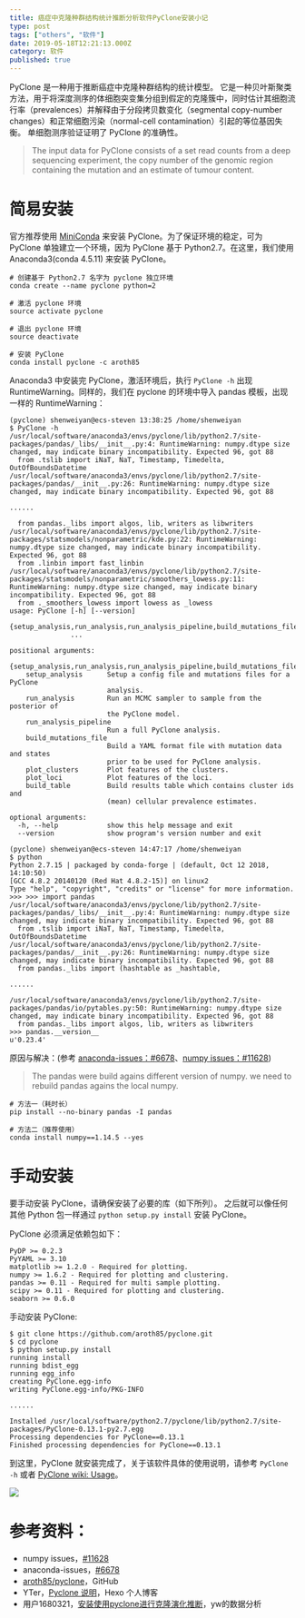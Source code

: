 ```yaml
---
title: 癌症中克隆种群结构统计推断分析软件PyClone安装小记
type: post
tags: ["others", "软件"]
date: 2019-05-18T12:21:13.000Z
category: 软件
published: true
---
```


PyClone 是一种用于推断癌症中克隆种群结构的统计模型。 它是一种贝叶斯聚类方法，用于将深度测序的体细胞突变集分组到假定的克隆簇中，同时估计其细胞流行率（prevalences）并解释由于分段拷贝数变化（segmental copy-number changes）和正常细胞污染（normal-cell contamination）引起的等位基因失衡。 单细胞测序验证证明了 PyClone 的准确性。

> The input data for PyClone consists of a set read counts from a deep sequencing experiment, the copy number of the genomic region containing the mutation and an estimate of tumour content.


<a name="044c1f30"></a>
# 简易安装

官方推荐使用 [MiniConda](https://conda.io/miniconda.html) 来安装 PyClone。为了保证环境的稳定，可为 PyClone 单独建立一个环境，因为 PyClone 基于 Python2.7。在这里，我们使用 Anaconda3(conda 4.5.11) 来安装 PyClone。

```
# 创建基于 Python2.7 名字为 pyclone 独立环境
conda create --name pyclone python=2

# 激活 pyclone 环境
source activate pyclone

# 退出 pyclone 环境
source deactivate

# 安装 PyClone
conda install pyclone -c aroth85
```

Anaconda3 中安装完 PyClone，激活环境后，执行 `PyClone -h` 出现 RuntimeWarning。同样的，我们在 pyclone 的环境中导入 pandas 模板，出现一样的 RuntimeWarning：

```
(pyclone) shenweiyan@ecs-steven 13:38:25 /home/shenweiyan
$ PyClone -h
/usr/local/software/anaconda3/envs/pyclone/lib/python2.7/site-packages/pandas/_libs/__init__.py:4: RuntimeWarning: numpy.dtype size changed, may indicate binary incompatibility. Expected 96, got 88
  from .tslib import iNaT, NaT, Timestamp, Timedelta, OutOfBoundsDatetime
/usr/local/software/anaconda3/envs/pyclone/lib/python2.7/site-packages/pandas/__init__.py:26: RuntimeWarning: numpy.dtype size changed, may indicate binary incompatibility. Expected 96, got 88

......

  from pandas._libs import algos, lib, writers as libwriters
/usr/local/software/anaconda3/envs/pyclone/lib/python2.7/site-packages/statsmodels/nonparametric/kde.py:22: RuntimeWarning: numpy.dtype size changed, may indicate binary incompatibility. Expected 96, got 88
  from .linbin import fast_linbin
/usr/local/software/anaconda3/envs/pyclone/lib/python2.7/site-packages/statsmodels/nonparametric/smoothers_lowess.py:11: RuntimeWarning: numpy.dtype size changed, may indicate binary incompatibility. Expected 96, got 88
  from ._smoothers_lowess import lowess as _lowess
usage: PyClone [-h] [--version]
               {setup_analysis,run_analysis,run_analysis_pipeline,build_mutations_file,plot_clusters,plot_loci,build_table}
               ...

positional arguments:
  {setup_analysis,run_analysis,run_analysis_pipeline,build_mutations_file,plot_clusters,plot_loci,build_table}
    setup_analysis      Setup a config file and mutations files for a PyClone
                        analysis.
    run_analysis        Run an MCMC sampler to sample from the posterior of
                        the PyClone model.
    run_analysis_pipeline
                        Run a full PyClone analysis.
    build_mutations_file
                        Build a YAML format file with mutation data and states
                        prior to be used for PyClone analysis.
    plot_clusters       Plot features of the clusters.
    plot_loci           Plot features of the loci.
    build_table         Build results table which contains cluster ids and
                        (mean) cellular prevalence estimates.

optional arguments:
  -h, --help            show this help message and exit
  --version             show program's version number and exit

(pyclone) shenweiyan@ecs-steven 14:47:17 /home/shenweiyan
$ python
Python 2.7.15 | packaged by conda-forge | (default, Oct 12 2018, 14:10:50)
[GCC 4.8.2 20140120 (Red Hat 4.8.2-15)] on linux2
Type "help", "copyright", "credits" or "license" for more information.
>>> >>> import pandas
/usr/local/software/anaconda3/envs/pyclone/lib/python2.7/site-packages/pandas/_libs/__init__.py:4: RuntimeWarning: numpy.dtype size changed, may indicate binary incompatibility. Expected 96, got 88
  from .tslib import iNaT, NaT, Timestamp, Timedelta, OutOfBoundsDatetime
/usr/local/software/anaconda3/envs/pyclone/lib/python2.7/site-packages/pandas/__init__.py:26: RuntimeWarning: numpy.dtype size changed, may indicate binary incompatibility. Expected 96, got 88
  from pandas._libs import (hashtable as _hashtable,

......

/usr/local/software/anaconda3/envs/pyclone/lib/python2.7/site-packages/pandas/io/pytables.py:50: RuntimeWarning: numpy.dtype size changed, may indicate binary incompatibility. Expected 96, got 88
  from pandas._libs import algos, lib, writers as libwriters
>>> pandas.__version__
u'0.23.4'
```

原因与解决：(参考 [anaconda-issues：#6678](https://github.com/ContinuumIO/anaconda-issues/issues/6678)、[numpy issues：#11628](https://github.com/numpy/numpy/issues/11628))

> The pandas were build agains different version of numpy. we need to rebuild pandas agains the local numpy.


```
# 方法一（耗时长）
pip install --no-binary pandas -I pandas

# 方法二（推荐使用）
conda install numpy==1.14.5 --yes
```

<a name="9353dc3d"></a>
# 手动安装

要手动安装 PyClone，请确保安装了必要的库（如下所列）。 之后就可以像任何其他 Python 包一样通过 `python setup.py install` 安装 PyClone。

PyClone 必须满足依赖包如下：
```
PyDP >= 0.2.3
PyYAML >= 3.10
matplotlib >= 1.2.0 - Required for plotting.
numpy >= 1.6.2 - Required for plotting and clustering.
pandas >= 0.11 - Required for multi sample plotting.
scipy >= 0.11 - Required for plotting and clustering.
seaborn >= 0.6.0
```

手动安装 PyClone:
```
$ git clone https://github.com/aroth85/pyclone.git
$ cd pyclone
$ python setup.py install
running install
running bdist_egg
running egg_info
creating PyClone.egg-info
writing PyClone.egg-info/PKG-INFO

......

Installed /usr/local/software/python2.7/pyclone/lib/python2.7/site-packages/PyClone-0.13.1-py2.7.egg
Processing dependencies for PyClone==0.13.1
Finished processing dependencies for PyClone==0.13.1
```

到这里，PyClone 就安装完成了，关于该软件具体的使用说明，请参考 `PyClone -h` 或者 [PyClone wiki: Usage](https://bitbucket.org/aroth85/pyclone/wiki/Usage)。

![](https://qiniu.bioinit.com/yuque/0/2019/png/126032/1558182089125-8a67fdb5-0cc3-4d03-9ac0-d75f4ff552d7.png#align=left&display=inline&height=379&originHeight=379&originWidth=916&size=0&status=done&width=916)



# 参考资料：

- numpy issues，[#11628](https://github.com/numpy/numpy/issues/11628)
- anaconda-issues，[#6678](https://github.com/ContinuumIO/anaconda-issues/issues/6678)
- [aroth85/pyclone](https://github.com/aroth85/pyclone)，GitHub
- YTer，[Pyclone 说明](https://yantinger.com/2018/01/24/pyclone%E8%AF%B4%E6%98%8E/index.html?d=1541053376887)，Hexo 个人博客
- 用户1680321，[安装使用pyclone进行克隆演化推断](https://cloud.tencent.com/developer/article/1111984)，yw的数据分析
